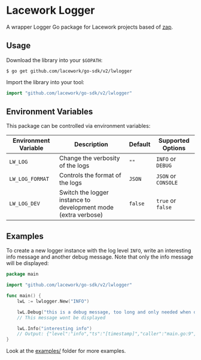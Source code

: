 # Lacework Logger

A wrapper Logger Go package for Lacework projects based of [zap](https://github.com/uber-go/zap).

## Usage

Download the library into your `$GOPATH`:

    $ go get github.com/lacework/go-sdk/v2/lwlogger

Import the library into your tool:

```go
import "github.com/lacework/go-sdk/v2/lwlogger"
```

## Environment Variables

This package can be controlled via environment variables:

| Environment Variable | Description | Default | Supported Options |
|----------------------|-------------|---------|-------------------|
|`LW_LOG`|Change the verbosity of the logs |`""`| `INFO` or `DEBUG` |
|`LW_LOG_FORMAT`|Controls the format of the logs|`JSON`| `JSON` or `CONSOLE` |
|`LW_LOG_DEV`|Switch the logger instance to development mode (extra verbose)|`false`| `true` or `false` |

## Examples

To create a new logger instance with the log level `INFO`, write an interesting
info message and another debug message. Note that only the info message will be
displayed:
```go
package main

import "github.com/lacework/go-sdk/v2/lwlogger"

func main() {
	lwL := lwlogger.New("INFO")

	lwL.Debug("this is a debug message, too long and only needed when debugging this app")
	// This message wont be displayed

	lwL.Info("interesting info")
	// Output: {"level":"info","ts":"[timestamp]","caller":"main.go:9","msg":"interesting info"}
}
```

Look at the [examples/](examples/) folder for more examples.
